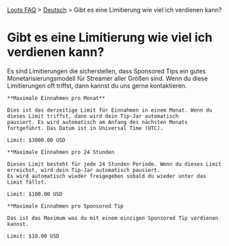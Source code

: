 [Loots FAQ](../../) > [Deutsch](../) > Gibt es eine Limitierung wie viel ich verdienen kann?

# Gibt es eine Limitierung wie viel ich verdienen kann?

Es sind Limitierungen die sicherstellen, dass Sponsored Tips ein gutes Monetarisierungsmodell für Streamer aller Größen sind.
Wenn du diese Limitierungen oft triffst, dann kannst du uns gerne kontaktieren.

```
**Maximale Einnahmen pro Monat**

Dies ist das derzeitige Limit für Einnahmen in einem Monat. Wenn du dieses Limit triffst, dann wird dein Tip-Jar automatisch
pausiert. Es wird automatisch am Anfang des nächsten Monats fortgeführt. Das Datum ist in Universal Time (UTC).

Limit: $3000.00 USD
```

```
**Maximale Einnahmen pro 24 Stunden

Dieses Limit besteht für jede 24 Stunden Periode. Wenn du dieses Limit erreichst, wird dein Tip-Jar automatisch pausiert.
Es wird automatisch wieder freigegeben sobald du wieder unter das Limit fällst.

Limit: $100.00 USD
```

```
**Maximale Einnahmen pro Sponsored Tip

Das ist das Maximum was du mit einem einzigen Sponsored Tip verdienen kannst.

Limit: $10.00 USD
```
